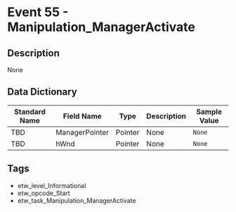 # Event 55 - Manipulation_ManagerActivate

## Description
None

## Data Dictionary
|Standard Name|Field Name|Type|Description|Sample Value|
|---|---|---|---|---|
|TBD|ManagerPointer|Pointer|None|`None`|
|TBD|hWnd|Pointer|None|`None`|

## Tags
* etw_level_Informational
* etw_opcode_Start
* etw_task_Manipulation_ManagerActivate